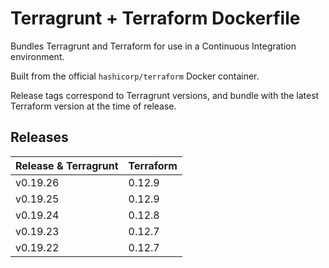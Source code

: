 # Terragrunt + Terraform Dockerfile

Bundles Terragrunt and Terraform for use in a Continuous Integration environment.

Built from the official `hashicorp/terraform` Docker container.

Release tags correspond to Terragrunt versions, and bundle with the latest Terraform version at the time of release.

## Releases
| Release & Terragrunt | Terraform |
| --- | --- |
| v0.19.26 | 0.12.9 |
| v0.19.25 | 0.12.9 |
| v0.19.24 | 0.12.8 |
| v0.19.23 | 0.12.7 |
| v0.19.22 | 0.12.7 |
